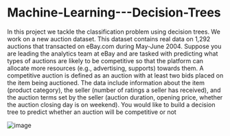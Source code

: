 # Machine-Learning---Decision-Trees

In this project we tackle the classification problem using decision trees. We work 
on a new auction dataset. This dataset contains real data on 1,292 auctions that transacted on
eBay.com during May-June 2004. Suppose you are leading the analytics team at eBay and are
tasked with predicting what types of auctions are likely to be competitive so that the platform
can allocate more resources (e.g., advertising, supports) towards them. A competitive auction is
defined as an auction with at least two bids placed on the item being auctioned. The data
include information about the item (product category), the seller (number of ratings a seller has
received), and the auction terms set by the seller (auction duration, opening price, whether the
auction closing day is on weekend). You would like to build a decision tree to predict whether
an auction will be competitive or not

![image](https://github.com/user-attachments/assets/0570b5c9-c2fc-4db3-9490-fe2bc124a8a5)
